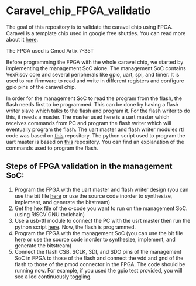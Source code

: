 # Caravel_chip_FPGA_validatio 

The goal of this repository is to validate the caravel chip using FPGA. Caravel is a template chip used in google free shuttles. You can read more about it [here](https://github.com/efabless/caravel). 

The FPGA used is Cmod Artix 7-35T 

Before programming the FPGA with the whole caravel chip, we started by implementing the management SoC alone. The management SoC contains VexRiscv core and several peripherals like gpio, uart, spi, and timer. It is used to run firmware to read and write in different registers and configure gpio pins of the caravel chip.

In order for the management SoC to read the program from the flash, the flash needs first to be programmed. This can be done by having a flash writer slave which talks to the flash and program it. For the flash writer to do this, it needs a master. The master used here is a uart master which receives commands from PC and program the flash writer which will eventually  program the flash. The uart master and flash writer modules rtl code was based on [this](https://github.com/shalan/SoCBUS ) repository.  The python script used to program the uart master is based on [this](https://github.com/nabadawy/Chameleon_SoC_with-SST26VF080A-flash-/tree/main) repository. You can find an explanation of the commands used to program the flash. 


## Steps of FPGA validation in the management SoC:

1. Program the FPGA with the uart master and flash writer design (you can use the bit file [here](https://github.com/NouranAbdelaziz/Caravel_chip_FPGA_validation/blob/main/Flash_programming/bit_file/uart_flash_writer.bit ) or use the source code inorder to synthesize, implement, and generate the bitstream)
2. Get the hex file of the c-code you want to run on the management SoC. (using RISCV GNU toolchain)
3. Use a usb-ttl module to connect the PC with the usrt master then run the python script [here](https://github.com/NouranAbdelaziz/Caravel_chip_FPGA_validation/blob/main/Flash_programming/script.py ). Now, the flash is programmed.
4. Program the FPGA with the management SoC (you can use the bit file [here](https://github.com/NouranAbdelaziz/Caravel_chip_FPGA_validation/blob/main/mgmt_SoC_FPGA_validation/bit_file/mgmt_soc.bit ) or use the source code inorder to synthesize, implement, and generate the bitstream)
5. Connect the flash CSB, SCLK, SDI, and SDO pins of the management SoC in FPGA to those of the flash and connect the vdd and gnd of the flash to those of the pmod connector in the FPGA. The code should be running now. For example, if you used the gpio test provided, you will see a led continuously toggling. 

